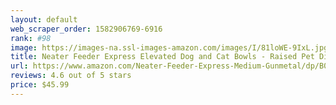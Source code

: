 ```yaml
---
layout: default 
﻿web_scraper_order: 1582906769-6916
rank: #98
image: https://images-na.ssl-images-amazon.com/images/I/81loWE-9IxL.jpg
title: Neater Feeder Express Elevated Dog and Cat Bowls - Raised Pet Dish - Stainless Steel Food and…
url: https://www.amazon.com/Neater-Feeder-Express-Medium-Gunmetal/dp/B07CV32JZH/ref=zg_mw_pet-supplies_98?_encoding=UTF8&psc=1&refRID=H5H5GKBRAGT498NV2G74
reviews: 4.6 out of 5 stars
price: $45.99 
---
```

